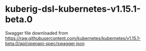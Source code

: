 # kuberig-dsl-kubernetes-v1.15.1-beta.0

Swagger file downloaded from https://raw.githubusercontent.com/kubernetes/kubernetes/v1.15.1-beta.0/api/openapi-spec/swagger.json
